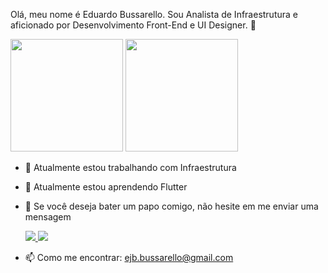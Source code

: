 <p align="left"> 
  Olá, meu nome é Eduardo Bussarello. Sou Analista de Infraestrutura e aficionado por Desenvolvimento Front-End e UI Designer. 👋
</p>

<div>
  <img height="180em" src="https://github-readme-stats.vercel.app/api?username=ejbussarello&show_icons=true&theme=dracula&include_all_commits=true&count_private=true"/>
  <img height="180em" src="https://github-readme-stats.vercel.app/api/top-langs/?username=ejbussarello&layout=compact&langs_count=7&theme=dracula"/>
</div>

- 🔭 Atualmente estou trabalhando com Infraestrutura
- 🌱 Atualmente estou aprendendo Flutter
- 💬 Se você deseja bater um papo comigo, não hesite em me enviar uma mensagem

  <p align="left">
  <a href="https://www.instagram.com/ejbussarello/" alt="Instagram">
    <img src="https://img.shields.io/badge/-Instagram-1C1C1C?style=for-the-badge&logo=Instagram&logoColor=00FFFF&link=https://www.instagram.com/ejbussarello/"/>
  </a>
  
  <a href="https://www.linkedin.com/in/eduardobussarello/" alt="Linkedin">
    <img src="https://img.shields.io/badge/-Linkedin-1C1C1C?style=for-the-badge&logo=Linkedin&logoColor=00FFFF&link=https://www.linkedin.com/in/eduardobussarello/"/>
  </a>
</p>

- 📫 Como me encontrar: ejb.bussarello@gmail.com
